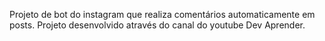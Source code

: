 Projeto de bot do instagram que realiza comentários automaticamente em posts.
Projeto desenvolvido através do canal do youtube Dev Aprender.
